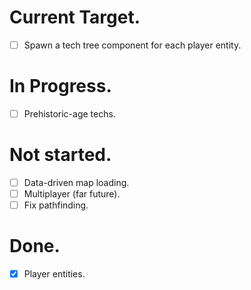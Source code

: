 # Current Target.
- [ ] Spawn a tech tree component for each player entity.

# In Progress.
- [ ] Prehistoric-age techs.

# Not started.
- [ ] Data-driven map loading.
- [ ] Multiplayer (far future).
- [ ] Fix pathfinding.

# Done.
- [x] Player entities.

